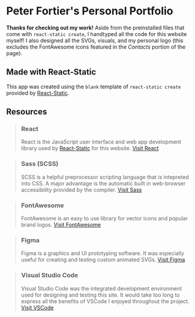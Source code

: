 # Peter Fortier's Personal Portfolio

**Thanks for checking out my work!** Aside from the preinstalled files that come with `react-static create`, I handtyped all the code for this website myself! I also designed all the SVGs, visuals, and my personal logo (this excludes the FontAwesome icons featured in the *Contacts* portion of the page).

## Made with React-Static

This app was created using the `blank` template of `react-static create` provided by [React-Static](https://github.com/react-static/react-static).

## Resources

> ### React
>
> React is the JavaScript user interface and web app development library used by [React-Static](https://github.com/react-static/react-static) for this website. [Visit React](https://reactjs.org/)

> ### Sass (SCSS)
>
> SCSS is a helpful preprocessor scripting language that is intepreted into CSS. A major advantage is the automatic built in web-browser accessibility provided by the compiler. [Visit Sass](https://sass-lang.com/)

> ### FontAwesome
>
> FontAwesome is an easy to use library for vector icons and popular brand logos. [Visit FontAwesome](https://fontawesome.com/)

> ### Figma
>
> Figma is a graphics and UI prototyping software. It was especially useful for creating and testing custom animated SVGs. [Visit Figma](https://www.figma.com/)

> ### Visual Studio Code
>
> Visual Studio Code was the integrated development environment used for designing and testing this site. It would take too long to express all the benefits of VSCode I enjoyed throughout the project. [Visit VSCode](https://code.visualstudio.com/)

